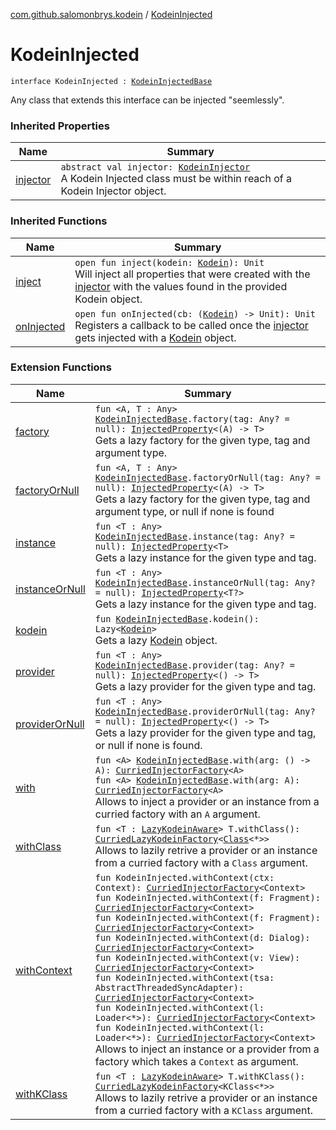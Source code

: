 [com.github.salomonbrys.kodein](index.md) / [KodeinInjected](.)

# KodeinInjected

`interface KodeinInjected : `[`KodeinInjectedBase`](-kodein-injected-base/index.md)

Any class that extends this interface can be injected "seemlessly".

### Inherited Properties

| Name | Summary |
|---|---|
| [injector](-kodein-injected-base/injector.md) | `abstract val injector: `[`KodeinInjector`](-kodein-injector/index.md)<br>A Kodein Injected class must be within reach of a Kodein Injector object. |

### Inherited Functions

| Name | Summary |
|---|---|
| [inject](-kodein-injected-base/inject.md) | `open fun inject(kodein: `[`Kodein`](-kodein/index.md)`): Unit`<br>Will inject all properties that were created with the [injector](-kodein-injected-base/injector.md) with the values found in the provided Kodein object. |
| [onInjected](-kodein-injected-base/on-injected.md) | `open fun onInjected(cb: (`[`Kodein`](-kodein/index.md)`) -> Unit): Unit`<br>Registers a callback to be called once the [injector](-kodein-injected-base/injector.md) gets injected with a [Kodein](-kodein/index.md) object. |

### Extension Functions

| Name | Summary |
|---|---|
| [factory](factory.md) | `fun <A, T : Any> `[`KodeinInjectedBase`](-kodein-injected-base/index.md)`.factory(tag: Any? = null): `[`InjectedProperty`](-injected-property/index.md)`<(A) -> T>`<br>Gets a lazy factory for the given type, tag and argument type. |
| [factoryOrNull](factory-or-null.md) | `fun <A, T : Any> `[`KodeinInjectedBase`](-kodein-injected-base/index.md)`.factoryOrNull(tag: Any? = null): `[`InjectedProperty`](-injected-property/index.md)`<(A) -> T>`<br>Gets a lazy factory for the given type, tag and argument type, or null if none is found |
| [instance](instance.md) | `fun <T : Any> `[`KodeinInjectedBase`](-kodein-injected-base/index.md)`.instance(tag: Any? = null): `[`InjectedProperty`](-injected-property/index.md)`<T>`<br>Gets a lazy instance for the given type and tag. |
| [instanceOrNull](instance-or-null.md) | `fun <T : Any> `[`KodeinInjectedBase`](-kodein-injected-base/index.md)`.instanceOrNull(tag: Any? = null): `[`InjectedProperty`](-injected-property/index.md)`<T?>`<br>Gets a lazy instance for the given type and tag. |
| [kodein](kodein.md) | `fun `[`KodeinInjectedBase`](-kodein-injected-base/index.md)`.kodein(): Lazy<`[`Kodein`](-kodein/index.md)`>`<br>Gets a lazy [Kodein](-kodein/index.md) object. |
| [provider](provider.md) | `fun <T : Any> `[`KodeinInjectedBase`](-kodein-injected-base/index.md)`.provider(tag: Any? = null): `[`InjectedProperty`](-injected-property/index.md)`<() -> T>`<br>Gets a lazy provider for the given type and tag. |
| [providerOrNull](provider-or-null.md) | `fun <T : Any> `[`KodeinInjectedBase`](-kodein-injected-base/index.md)`.providerOrNull(tag: Any? = null): `[`InjectedProperty`](-injected-property/index.md)`<() -> T>`<br>Gets a lazy provider for the given type and tag, or null if none is found. |
| [with](with.md) | `fun <A> `[`KodeinInjectedBase`](-kodein-injected-base/index.md)`.with(arg: () -> A): `[`CurriedInjectorFactory`](-curried-injector-factory/index.md)`<A>`<br>`fun <A> `[`KodeinInjectedBase`](-kodein-injected-base/index.md)`.with(arg: A): `[`CurriedInjectorFactory`](-curried-injector-factory/index.md)`<A>`<br>Allows to inject a provider or an instance from a curried factory with an `A` argument. |
| [withClass](with-class.md) | `fun <T : `[`LazyKodeinAware`](-lazy-kodein-aware.md)`> T.withClass(): `[`CurriedLazyKodeinFactory`](-curried-lazy-kodein-factory/index.md)`<`[`Class`](http://docs.oracle.com/javase/6/docs/api/java/lang/Class.html)`<*>>`<br>Allows to lazily retrive a provider or an instance from a curried factory with a `Class` argument. |
| [withContext](../com.github.salomonbrys.kodein.android/with-context.md) | `fun KodeinInjected.withContext(ctx: Context): `[`CurriedInjectorFactory`](-curried-injector-factory/index.md)`<Context>`<br>`fun KodeinInjected.withContext(f: Fragment): `[`CurriedInjectorFactory`](-curried-injector-factory/index.md)`<Context>`<br>`fun KodeinInjected.withContext(f: Fragment): `[`CurriedInjectorFactory`](-curried-injector-factory/index.md)`<Context>`<br>`fun KodeinInjected.withContext(d: Dialog): `[`CurriedInjectorFactory`](-curried-injector-factory/index.md)`<Context>`<br>`fun KodeinInjected.withContext(v: View): `[`CurriedInjectorFactory`](-curried-injector-factory/index.md)`<Context>`<br>`fun KodeinInjected.withContext(tsa: AbstractThreadedSyncAdapter): `[`CurriedInjectorFactory`](-curried-injector-factory/index.md)`<Context>`<br>`fun KodeinInjected.withContext(l: Loader<*>): `[`CurriedInjectorFactory`](-curried-injector-factory/index.md)`<Context>`<br>`fun KodeinInjected.withContext(l: Loader<*>): `[`CurriedInjectorFactory`](-curried-injector-factory/index.md)`<Context>`<br>Allows to inject an instance or a provider from a factory which takes a `Context` as argument. |
| [withKClass](with-k-class.md) | `fun <T : `[`LazyKodeinAware`](-lazy-kodein-aware.md)`> T.withKClass(): `[`CurriedLazyKodeinFactory`](-curried-lazy-kodein-factory/index.md)`<KClass<*>>`<br>Allows to lazily retrive a provider or an instance from a curried factory with a `KClass` argument. |
